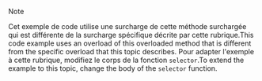 > [!NOTE]
>  <span data-ttu-id="a083b-101">Cet exemple de code utilise une surcharge de cette méthode surchargée qui est différente de la surcharge spécifique décrite par cette rubrique.</span><span class="sxs-lookup"><span data-stu-id="a083b-101">This code example uses an overload of this overloaded method that is different from the specific overload that this topic describes.</span></span> <span data-ttu-id="a083b-102">Pour adapter l'exemple à cette rubrique, modifiez le corps de la fonction `selector`.</span><span class="sxs-lookup"><span data-stu-id="a083b-102">To extend the example to this topic, change the body of the `selector` function.</span></span>